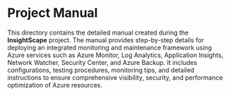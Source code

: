 # Project Manual

This directory contains the detailed manual created during the **InsightScape** project. The manual provides step-by-step details for deploying an integrated monitoring and maintenance framework using Azure services such as Azure Monitor, Log Analytics, Application Insights, Network Watcher, Security Center, and Azure Backup. It includes configurations, testing procedures, monitoring tips, and detailed instructions to ensure comprehensive visibility, security, and performance optimization of Azure resources.
